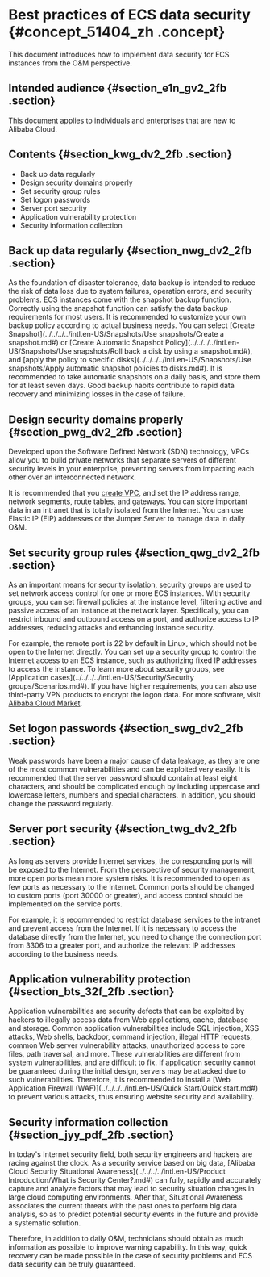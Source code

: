 # Best practices of ECS data security {#concept_51404_zh .concept}

This document introduces how to implement data security for ECS instances from the O&M perspective.

## Intended audience {#section_e1n_gv2_2fb .section}

This document applies to individuals and enterprises that are new to Alibaba Cloud.

## Contents {#section_kwg_dv2_2fb .section}

-   Back up data regularly
-   Design security domains properly
-   Set security group rules
-   Set logon passwords
-   Server port security
-   Application vulnerability protection
-   Security information collection

## Back up data regularly {#section_nwg_dv2_2fb .section}

As the foundation of disaster tolerance, data backup is intended to reduce the risk of data loss due to system failures, operation errors, and security problems. ECS instances come with the snapshot backup function. Correctly using the snapshot function can satisfy the data backup requirements for most users. It is recommended to customize your own backup policy according to actual business needs. You can select [Create Snapshot](../../../../intl.en-US/Snapshots/Use snapshots/Create a snapshot.md#) or [Create Automatic Snapshot Policy](../../../../intl.en-US/Snapshots/Use snapshots/Roll back a disk by using a snapshot.md#), and [apply the policy to specific disks](../../../../intl.en-US/Snapshots/Use snapshots/Apply automatic snapshot policies to disks.md#). It is recommended to take automatic snapshots on a daily basis, and store them for at least seven days. Good backup habits contribute to rapid data recovery and minimizing losses in the case of failure.

## Design security domains properly {#section_pwg_dv2_2fb .section}

Developed upon the Software Defined Network \(SDN\) technology, VPCs allow you to build private networks that separate servers of different security levels in your enterprise, preventing servers from impacting each other over an interconnected network.

It is recommended that you [create VPC](https://www.alibabacloud.com/help/zh/doc-detail/27710.htm), and set the IP address range, network segments, route tables, and gateways. You can store important data in an intranet that is totally isolated from the Internet. You can use Elastic IP \(EIP\) addresses or the Jumper Server to manage data in daily O&M.

## Set security group rules {#section_qwg_dv2_2fb .section}

As an important means for security isolation, security groups are used to set network access control for one or more ECS instances. With security groups, you can set firewall policies at the instance level, filtering active and passive access of an instance at the network layer. Specifically, you can restrict inbound and outbound access on a port, and authorize access to IP addresses, reducing attacks and enhancing instance security.

For example, the remote port is 22 by default in Linux, which should not be open to the Internet directly. You can set up a security group to control the Internet access to an ECS instance, such as authorizing fixed IP addresses to access the instance. To learn more about security groups, see [Application cases](../../../../intl.en-US/Security/Security groups/Scenarios.md#). If you have higher requirements, you can also use third-party VPN products to encrypt the logon data. For more software, visit [Alibaba Cloud Market](https://market.aliyun.com/software).

## Set logon passwords {#section_swg_dv2_2fb .section}

Weak passwords have been a major cause of data leakage, as they are one of the most common vulnerabilities and can be exploited very easily. It is recommended that the server password should contain at least eight characters, and should be complicated enough by including uppercase and lowercase letters, numbers and special characters. In addition, you should change the password regularly.

## Server port security {#section_twg_dv2_2fb .section}

As long as servers provide Internet services, the corresponding ports will be exposed to the Internet. From the perspective of security management, more open ports mean more system risks. It is recommended to open as few ports as necessary to the Internet. Common ports should be changed to custom ports \(port 30000 or greater\), and access control should be implemented on the service ports.

For example, it is recommended to restrict database services to the intranet and prevent access from the Internet. If it is necessary to access the database directly from the Internet, you need to change the connection port from 3306 to a greater port, and authorize the relevant IP addresses according to the business needs.

## Application vulnerability protection {#section_bts_32f_2fb .section}

Application vulnerabilities are security defects that can be exploited by hackers to illegally access data from Web applications, cache, database and storage. Common application vulnerabilities include SQL injection, XSS attacks, Web shells, backdoor, command injection, illegal HTTP requests, common Web server vulnerability attacks, unauthorized access to core files, path traversal, and more. These vulnerabilities are different from system vulnerabilities, and are difficult to fix. If application security cannot be guaranteed during the initial design, servers may be attacked due to such vulnerabilities. Therefore, it is recommended to install a [Web Application Firewall \(WAF\)](../../../../intl.en-US/Quick Start/Quick start.md#) to prevent various attacks, thus ensuring website security and availability.

## Security information collection {#section_jyy_pdf_2fb .section}

In today's Internet security field, both security engineers and hackers are racing against the clock. As a security service based on big data, [Alibaba Cloud Security Situational Awareness](../../../../intl.en-US/Product Introduction/What is Security Center?.md#) can fully, rapidly and accurately capture and analyze factors that may lead to security situation changes in large cloud computing environments. After that, Situational Awareness associates the current threats with the past ones to perform big data analysis, so as to predict potential security events in the future and provide a systematic solution.

Therefore, in addition to daily O&M, technicians should obtain as much information as possible to improve warning capability. In this way, quick recovery can be made possible in the case of security problems and ECS data security can be truly guaranteed.

